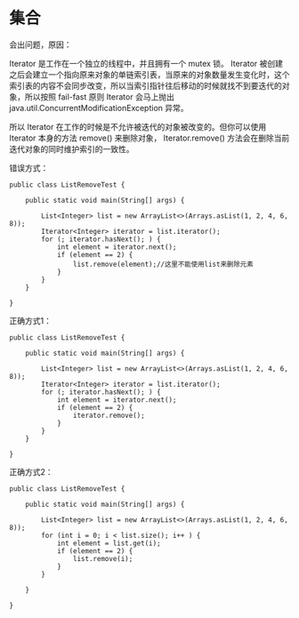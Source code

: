 # 集合

会出问题，原因：

Iterator 是工作在一个独立的线程中，并且拥有一个 mutex 锁。 Iterator 被创建之后会建立一个指向原来对象的单链索引表，当原来的对象数量发生变化时，这个索引表的内容不会同步改变，所以当索引指针往后移动的时候就找不到要迭代的对象，所以按照 fail-fast 原则 Iterator 会马上抛出 java.util.ConcurrentModificationException 异常。

所以 Iterator 在工作的时候是不允许被迭代的对象被改变的。但你可以使用 Iterator 本身的方法 remove\(\) 来删除对象， Iterator.remove\(\) 方法会在删除当前迭代对象的同时维护索引的一致性。

错误方式：

```text
public class ListRemoveTest {

    public static void main(String[] args) {

        List<Integer> list = new ArrayList<>(Arrays.asList(1, 2, 4, 6, 8));
        Iterator<Integer> iterator = list.iterator();
        for (; iterator.hasNext(); ) {
            int element = iterator.next();
            if (element == 2) {
                list.remove(element);//这里不能使用list来删除元素
            }
        }
    }

}
```

正确方式1：

```text
public class ListRemoveTest {

    public static void main(String[] args) {

        List<Integer> list = new ArrayList<>(Arrays.asList(1, 2, 4, 6, 8));
        Iterator<Integer> iterator = list.iterator();
        for (; iterator.hasNext(); ) {
            int element = iterator.next();
            if (element == 2) {
                iterator.remove();
            }
        }
    }

}
```

正确方式2：

```text
public class ListRemoveTest {

    public static void main(String[] args) {

        List<Integer> list = new ArrayList<>(Arrays.asList(1, 2, 4, 6, 8));
        for (int i = 0; i < list.size(); i++ ) {
            int element = list.get(i);
            if (element == 2) {
                list.remove(i);
            }
        }

    }

}
```

